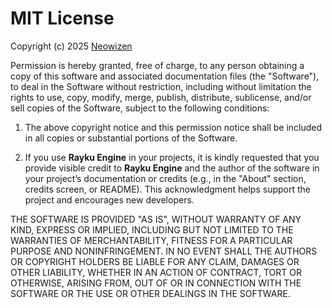 # MIT License 

Copyright (c) 2025 [Neowizen](https://github.com/Yamil-Serrano)

Permission is hereby granted, free of charge, to any person obtaining a copy of this software and associated documentation files (the "Software"), to deal in the Software without restriction, including without limitation the rights to use, copy, modify, merge, publish, distribute, sublicense, and/or sell copies of the Software, subject to the following conditions:

1. The above copyright notice and this permission notice shall be included in all copies or substantial portions of the Software.

2. If you use **Rayku Engine** in your projects, it is kindly requested that you provide visible credit to **Rayku Engine** and the author of the software
   in your project’s documentation or credits (e.g., in the "About" section, credits screen, or README). This acknowledgment helps support the project and encourages new developers.


THE SOFTWARE IS PROVIDED "AS IS", WITHOUT WARRANTY OF ANY KIND, EXPRESS OR
IMPLIED, INCLUDING BUT NOT LIMITED TO THE WARRANTIES OF MERCHANTABILITY,
FITNESS FOR A PARTICULAR PURPOSE AND NONINFRINGEMENT. IN NO EVENT SHALL THE
AUTHORS OR COPYRIGHT HOLDERS BE LIABLE FOR ANY CLAIM, DAMAGES OR OTHER
LIABILITY, WHETHER IN AN ACTION OF CONTRACT, TORT OR OTHERWISE, ARISING FROM,
OUT OF OR IN CONNECTION WITH THE SOFTWARE OR THE USE OR OTHER DEALINGS IN THE
SOFTWARE.
